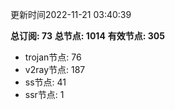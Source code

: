 更新时间2022-11-21 03:40:39

**总订阅: 73**
**总节点: 1014**
**有效节点: 305**
- trojan节点: 76
- v2ray节点: 187
- ss节点: 41
- ssr节点: 1

